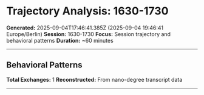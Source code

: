 # Trajectory Analysis: 1630-1730

**Generated:** 2025-09-04T17:46:41.385Z (2025-09-04 19:46:41 Europe/Berlin)
**Session:** 1630-1730
**Focus:** Session trajectory and behavioral patterns
**Duration:** ~60 minutes

---

## Behavioral Patterns

**Total Exchanges:** 1
**Reconstructed:** From nano-degree transcript data

---

